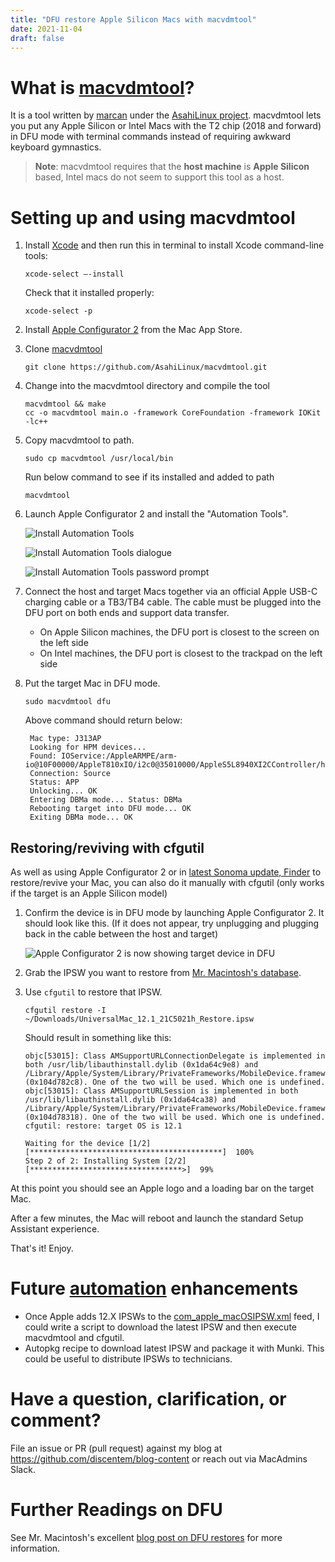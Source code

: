 ```yaml
---
title: "DFU restore Apple Silicon Macs with macvdmtool"
date: 2021-11-04
draft: false
---
```


# What is [macvdmtool](https://github.com/AsahiLinux/macvdmtool)?

It is a tool written by [marcan](https://github.com/marcan) under the [AsahiLinux project](https://asahilinux.org/). macvdmtool lets you put any Apple Silicon or Intel Macs with the T2 chip (2018 and forward) in DFU mode with terminal commands instead of requiring awkward keyboard gymnastics.

> **Note**: macvdmtool requires that the **host machine** is **Apple Silicon** based, Intel macs do not seem to support this tool as a host.

# Setting up and using macvdmtool

1. Install [Xcode](https://developer.apple.com/xcode/) and then run this in terminal to install Xcode command-line tools:
   ```shell
   xcode-select –-install
   ```
   Check that it installed properly:
   ```shell
   xcode-select -p
   ```
1. Install [Apple Configurator 2](https://apps.apple.com/us/app/apple-configurator-2/id1037126344?mt=12) from the Mac App Store.
1. Clone [macvdmtool](https://github.com/AsahiLinux/macvdmtool.git)

    ```shell
    git clone https://github.com/AsahiLinux/macvdmtool.git
    ```
1. Change into the macvdmtool directory and compile the tool
    ```shell
    macvdmtool && make
    cc -o macvdmtool main.o -framework CoreFoundation -framework IOKit -lc++
    ```
1. Copy macvdmtool to path.
    ```shell
    sudo cp macvdmtool /usr/local/bin
    ```
    Run below command to see if its installed and added to path
    ```shell
    macvdmtool
    ```
1. Launch Apple Configurator 2 and install the "Automation Tools".

    ![Install Automation Tools](/images/macvdmtool/cfgutil/install_automation.png)

    ![Install Automation Tools dialogue](/images/macvdmtool/cfgutil/install_popup.png)

    ![Install Automation Tools password prompt](/images/macvdmtool/cfgutil/install_password.png)

1. Connect the host and target Macs together via an official Apple USB-C charging cable or a TB3/TB4 cable. The cable must be plugged into the DFU port on both ends and support data transfer.

    - On Apple Silicon machines, the DFU port is closest to the screen on the left side
    - On Intel machines, the DFU port is closest to the trackpad on the left side

1. Put the target Mac in DFU mode.

    ```shell
   sudo macvdmtool dfu
    ```
    Above command should return below:
   ```text
    Mac type: J313AP
    Looking for HPM devices...
    Found: IOService:/AppleARMPE/arm-io@10F00000/AppleT810xIO/i2c0@35010000/AppleS5L8940XI2CController/hpmBusManager@6B/AppleHPMBusController/hpm0/AppleHPMARM
    Connection: Source
    Status: APP
    Unlocking... OK
    Entering DBMa mode... Status: DBMa
    Rebooting target into DFU mode... OK
    Exiting DBMa mode... OK
    ```

## Restoring/reviving with cfgutil
As well as using Apple Configurator 2 or in [latest Sonoma update, Finder](https://www.macrumors.com/2023/08/15/macos-sonoma-dfu-mode/) to restore/revive your Mac, you can also do it manually with cfgutil (only works if the target is an Apple Silicon model)
1. Confirm the device is in DFU mode by launching Apple Configurator 2. It should look like this.
   (If it does not appear, try unplugging and plugging back in the cable between the host and target)

    ![Apple Configurator 2 is now showing target device in DFU](/images/macvdmtool/apple_configurator/dfu.png)

1. Grab the IPSW you want to restore from [Mr. Macintosh's database](https://mrmacintosh.com/apple-silicon-m1-full-macos-restore-ipsw-firmware-files-database/).

1. Use `cfgutil` to restore that IPSW.
    ```shell
    cfgutil restore -I ~/Downloads/UniversalMac_12.1_21C5021h_Restore.ipsw
    ```
    Should result in something like this:
    ```text
    objc[53015]: Class AMSupportURLConnectionDelegate is implemented in both /usr/lib/libauthinstall.dylib (0x1da64c9e8) and /Library/Apple/System/Library/PrivateFrameworks/MobileDevice.framework/Versions/A/MobileDevice (0x104d782c8). One of the two will be used. Which one is undefined.
    objc[53015]: Class AMSupportURLSession is implemented in both /usr/lib/libauthinstall.dylib (0x1da64ca38) and /Library/Apple/System/Library/PrivateFrameworks/MobileDevice.framework/Versions/A/MobileDevice (0x104d78318). One of the two will be used. Which one is undefined.
    cfgutil: restore: target OS is 12.1

    Waiting for the device [1/2] [*******************************************]  100%
    Step 2 of 2: Installing System [2/2] [**********************************>]  99%
    ```

At this point you should see an Apple logo and a loading bar on the target Mac. 

After a few minutes, the Mac will reboot and launch the standard Setup Assistant experience.

That's it! Enjoy.

# Future [automation](https://xkcd.com/1319/) enhancements

- Once Apple adds 12.X IPSWs to the [com_apple_macOSIPSW.xml](https://mesu.apple.com/assets/macos/com_apple_macOSIPSW/com_apple_macOSIPSW.xml) feed, I could write a script to download the latest IPSW and then execute macvdmtool and cfgutil. 
- Autopkg recipe to download latest IPSW and package it with Munki. This could be useful to distribute IPSWs to technicians.

# Have a question, clarification, or comment? 

File an issue or PR (pull request) against my blog at https://github.com/discentem/blog-content or reach out via MacAdmins Slack.

# Further Readings on DFU

See Mr. Macintosh's excellent [blog post on DFU restores](https://mrmacintosh.com/restore-macos-firmware-on-an-apple-silicon-mac-boot-to-dfu-mode/) for more information.






